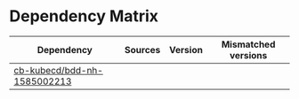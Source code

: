 # Dependency Matrix

Dependency | Sources | Version | Mismatched versions
---------- | ------- | ------- | -------------------
[cb-kubecd/bdd-nh-1585002213](https://github.com/cb-kubecd/bdd-nh-1585002213.git) |  | []() | 
